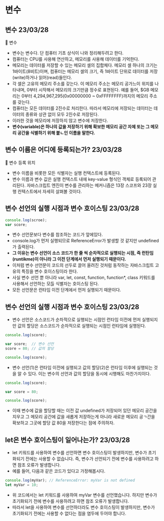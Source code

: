 # 변수
## 변수 23/03/28

📎 변수

- 변수는 변수다. 단 컴퓨터 기초 상식이 나와 정리해두려고 한다.
- 컴퓨터는 CPU를 사용해 연산하고, 메모리를 사용해 데이터를 기억한다.
- 메모리는 데이터를 저장할 수 있는 메모리 셀의 집합체다. 메모리 셀 하나의 크기는 1바이트(8비트)이며, 컴퓨터는 메모리 셀의 크기, 즉 1바이트 단위로 데이터를 저장(write)하거나 읽어(read)들인다.
- 각 셀은 고유의 메모리 주소를 갖는다. 이 메모리 주소는 메모리 공가느이 위치를 나타내며, 0부터 시작해서 메모리의 크기만큼 정수로 표현된다. 예를 들어, $GB 메모리는 0부터 4,294,967,295(0x00000000 ~ 0xFFFFFFFF)까지의 메모리 주소를 갖는다.
- 컴퓨터는 모든 데이터를 2진수로 처리한다. 따라서 메모리에 저장되는 데이터는 데이터의 종류와 상관 없이 모두 2진수로 저장된다.
- 이러한 것을 메모리에 저장하지 않고 변수에 저장한다.
- **변수(variable)은 하나의 값을 저장하기 위해 확보한 메모리 공간 자체 또는 그 메모리 공간을 식별하기 위해 붙ㄴ인 이름을 말한다.**

## 변수 이름은 어디에 등록되는가? 23/03/28

📎 변수 등록 위치

- 변수 이름을 비롯한 모든 식별자는 실행 컨텍스트에 등록된다.
- 변수 이름과 변수 값은 실행 컨텍스트 내에 key-value 형식인 객체로 등록되어 관리된다. 자바스크립트 엔진이 변수를 관리하는 메커니즘은 13장 스코프와 23장 실행 컨텍스트에서 자세히 살펴볼 것이다.

## 변수 선언의 실행 시점과 변수 호이스팅 23/03/28

```jsx
console.log(scroe);
var score;
```

- 변수 선언문보다 변수를 참조하는 코드가 앞에있다.
- console.log가 먼저 실행되므로 ReferenceError가 발생할 것 같지만 undefined가 출력된다.
- **그 이유는 변수 선언이 소스 코드가 한 줄 씩 순차적으로 실행되는 시점, 즉 런탄임(runtikme)이 아니라 그 이전 단계에서 먼저 실행되기 때문이다.**
- 이처럼 변수 선언문이 코드의 선두로 끌어 올려진 것처럼 동작하는 자바스크립트 고유의 특징을 변수 호이스팅이라 한다.
- 사실 변수 선언 뿐 아니라 var, let, const, function, function*, class 키워드를 사용해서 선언하는 모듡 식별자는 호이스팅 된다.
- 모든 선언문은 런타임 이전 단계에서 먼저 실행되기 때문이다.

## 변수 선언의 실행 시점과 변수 호이스팅 23/03/28

- 변수 선언은 소스코드가 순차적으로 실행되는 시점인 런타임 이전에 먼저 실행되지만 값의 할당은 소스코드가 순차적으로 실행되는 시점인 런타임에 실행된다.

```jsx
console.log(score);

var score;  // 변수 선언
score = 80; // 값의 할당

console.log(score);
```

- 변수 선언(1)은 런타임 이전에 실행되고 값의 할당(2)은 런타임 이후에 실행되는 것을 알 수 있다. 이는 변수의 선언과 값의 할당을 동시에 시행해도 마찬가지이다.

```jsx
console.log(score);

var score = 80;

console.log(score);
```

- 이때 변수에 값을 할당할 때는 이전 값 undefined가 저장되어 있던 메모리 공간을 지우고 그 메모리 공간에 값을 새롭게 저장하는게 아니라 새로운 메모리 공ㄱ간을 확보하고 그곳에 할당 값 80을 저장한다는 점에 주의하자.


## let은 변수 호이스팅이 일어나는가? 23/03/28

- let 키워드를 사용하여 변수를 선언하면 변수 호이스팅이 발생하지만, 변수가 초기화되기 전에는 사용할 수 없습니다. 즉, 변수가 선언되기 전에 변수를 사용하려고 하면 참조 오류가 발생합니다.
- 예를 들어, 다음과 같은 코드가 있다고 가정해봅시다.

```jsx
console.log(myVar); // ReferenceError: myVar is not defined
let myVar = 10;
```

- 위 코드에서는 let 키워드를 사용하여 myVar 변수를 선언했습니다. 하지만 변수가 초기화되기 전에 변수를 사용하려고 하면 참조 오류가 발생합니다.
- 따라서 let을 사용하여 변수를 선언하더라도 변수 호이스팅이 발생하지만, 변수가 초기화되기 전에는 사용할 수 없다는 점을 염두에 두어야 합니다.
 
